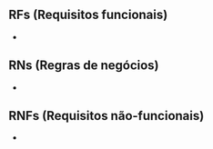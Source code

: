 ## RFs (Requisitos funcionais)

-

## RNs (Regras de negócios)

-

## RNFs (Requisitos não-funcionais)

-
